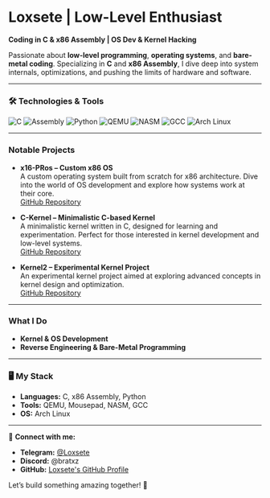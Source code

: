 # Loxsete | Low-Level Enthusiast  
**Coding in C & x86 Assembly | OS Dev & Kernel Hacking**  

Passionate about **low-level programming**, **operating systems**, and **bare-metal coding**. Specializing in **C** and **x86 Assembly**, I dive deep into system internals, optimizations, and pushing the limits of hardware and software.  

---

### 🛠️ Technologies & Tools  
![C](https://img.shields.io/badge/-C-00599C?style=flat&logo=c&logoColor=white)
![Assembly](https://img.shields.io/badge/-x86_Assembly-8E0E00?style=flat&logo=assemblyscript&logoColor=white)
![Python](https://img.shields.io/badge/-Python-3776AB?style=flat&logo=python&logoColor=white)
![QEMU](https://img.shields.io/badge/-QEMU-FF6600?style=flat&logo=qemu&logoColor=white)
![NASM](https://img.shields.io/badge/-NASM-000000?style=flat&logo=nasm&logoColor=white)
![GCC](https://img.shields.io/badge/-GCC-00599C?style=flat&logo=gcc&logoColor=white)
![Arch Linux](https://img.shields.io/badge/-Arch_Linux-1793D1?style=flat&logo=arch-linux&logoColor=white)

---

### **Notable Projects**  

- **x16-PRos – Custom x86 OS**  
  A custom operating system built from scratch for x86 architecture. Dive into the world of OS development and explore how systems work at their core.  
  [GitHub Repository](https://github.com/PRoX2011/x16-PRos)  

- **C-Kernel – Minimalistic C-based Kernel**  
  A minimalistic kernel written in C, designed for learning and experimentation. Perfect for those interested in kernel development and low-level systems.  
  [GitHub Repository](https://github.com/Loxsete/C-kernel)  

- **Kernel2 – Experimental Kernel Project**  
  An experimental kernel project aimed at exploring advanced concepts in kernel design and optimization.  
  [GitHub Repository](https://github.com/Loxsete/Kernel2)  

---

### **What I Do**  
- **Kernel & OS Development**  
- **Reverse Engineering & Bare-Metal Programming**  

---

### 🖥️ My Stack  
- **Languages:** C, x86 Assembly, Python  
- **Tools:** QEMU, Mousepad, NASM, GCC  
- **OS:** Arch Linux  

---

🔗 **Connect with me:**  
- **Telegram:** [@Loxsete](https://t.me/Loxsete)  
- **Discord:** @bratxz  
- **GitHub:** [Loxsete's GitHub Profile](https://github.com/Loxsete)  

Let’s build something amazing together! 🚀  
